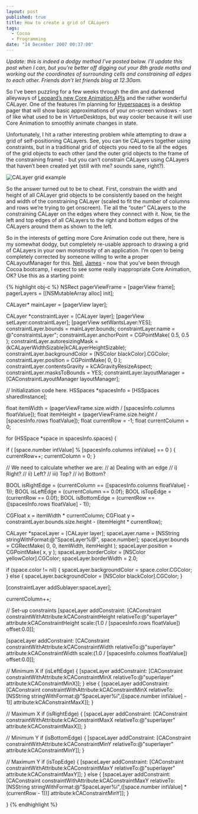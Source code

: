 ```yaml
---
layout: post
published: true
title: How to create a grid of CALayers
tags: 
  - Cocoa
  - Programming
date: "14 December 2007 00:37:00"
---
```


*Update: this is indeed a dodgy method I’ve posted below. I’ll update this post when I can, but you’re better off digging out your 8th grade maths and working out the coordinates of surrounding cells and constraining all edges to each other. Friends don’t let friends blog at 12.30am.*

So I’ve been puzzling for a few weeks through the dim and darkened alleyways of [Leopard’s new Core Animation APIs][1] and the rather wonderful CALayer. One of the features I’m planning for [Hyperspaces][2] is a desktop pager that will show basic approximations of your on-screen windows - sort of like what used to be in VirtueDesktops, but way cooler because it will use Core Animation to smoothly animate changes in state.

Unfortunately, I hit a rather interesting problem while attempting to draw a grid of self-positioning CALayers. See, you can tie CALayers together using constraints, but in a traditional grid of objects you need to tie all the edges of the grid objects to each other (and the outer grid objects to the frame of the constraining frame) - but you can’t constrain CALayers using CALayers that haven’t been created yet (still with me? sounds sane, right?).

<img src="http://static.tonyarnold.com/calayer_grid_example-1306152218.png" alt="CALayer grid example" class="center" />

So the answer turned out to be to cheat. First, constrain the width and height of all CALayer grid objects to be consistently based on the height and width of the constraining CALayer (scaled to fit the number of columns and rows we’re trying to get onscreen). Tie all the “outer” CALayers to the constraining CALayer on the edges where they connect with it. Now, tie the left and top edges of all CALayers to the right and bottom edges of the CALayers around them as shown to the left.

So in the interests of getting more Core Animation code out there, here is my somewhat dodgy, but completely re-usable approach to drawing a grid of CALayers in your own monstrosity of an application. I’m open to being completely corrected by someone willing to write a proper CALayoutManager for this. [Neil][4], [James][5] - now that you’ve been through Cocoa bootcamp, I expect to see some really inappropriate Core Animation, OK? Use this as a starting point:

{% highlight obj-c %}
NSRect pagerViewFrame = [pagerView frame];
pagerLayers = [[NSMutableArray alloc] init];

CALayer* mainLayer = [pagerView layer];

CALayer *constraintLayer = [CALayer layer];
[pagerView setLayer:constraintLayer];
[pagerView setWantsLayer:YES];
constraintLayer.bounds = mainLayer.bounds;
constraintLayer.name = @"constraintsLayer";
constraintLayer.anchorPoint = CGPointMake( 0.5, 0.5 );
constraintLayer.autoresizingMask = (kCALayerWidthSizable|kCALayerHeightSizable);
constraintLayer.backgroundColor = [NSColor blackColor].CGColor;
constraintLayer.position = CGPointMake( 0, 0 );
constraintLayer.contentsGravity = kCAGravityResizeAspect;
constraintLayer.masksToBounds = YES;
constraintLayer.layoutManager = [CAConstraintLayoutManager layoutManager];

// Initialization code here.
HSSpaces *spacesInfo = [HSSpaces sharedInstance];

float itemWidth = (pagerViewFrame.size.width / [spacesInfo.columns floatValue]);
float itemHeight = (pagerViewFrame.size.height / [spacesInfo.rows floatValue]);
float currentRow = -1;
float currentColumn = 0;


for (HSSpace *space in spacesInfo.spaces) {

  if ( [space.number intValue] % [spacesInfo.columns intValue] == 0 ) {
    currentRow++;
    currentColumn = 0;
  }

  // We need to calculate whether we are:
  //  a) Dealing with an edge
  //    i) Right?
  //    ii) Left?
  //    iii) Top?
  //    iv) Bottom?

  BOOL isRightEdge = (currentColumn == ([spacesInfo.columns floatValue] - 1));
  BOOL isLeftEdge = (currentColumn == 0.0f);
  BOOL isTopEdge = (currentRow == 0.0f);
  BOOL isBottomEdge = (currentRow == ([spacesInfo.rows floatValue] - 1));

  CGFloat x = itemWidth * currentColumn;
  CGFloat y = constraintLayer.bounds.size.height - (itemHeight * currentRow);
  
  CALayer *spaceLayer = [CALayer layer];
  spaceLayer.name = [NSString stringWithFormat:@"SpaceLayer%@", space.number];
  spaceLayer.bounds = CGRectMake( 0, 0, itemWidth, itemHeight );
  spaceLayer.position = CGPointMake( x, y );
  spaceLayer.borderColor = [NSColor yellowColor].CGColor;
  spaceLayer.borderWidth = 2.0;

  if (space.color != nil) {
    spaceLayer.backgroundColor = space.color.CGColor;
  } else {
    spaceLayer.backgroundColor = [NSColor blackColor].CGColor;
  }

  [constraintLayer addSublayer:spaceLayer];

  currentColumn++;


  // Set-up constraints
  [spaceLayer addConstraint:
    [CAConstraint constraintWithAttribute:kCAConstraintHeight
                               relativeTo:@"superlayer"
                                attribute:kCAConstraintHeight
                                    scale:(1.0 / [spacesInfo.rows floatValue])
                                    offset:0.0]];

  [spaceLayer addConstraint:
    [CAConstraint constraintWithAttribute:kCAConstraintWidth
                               relativeTo:@"superlayer"
                                attribute:kCAConstraintWidth
                                    scale:(1.0 / [spacesInfo.columns floatValue])
                                    offset:0.0]];

  // Minimum X
  if (isLeftEdge) {
    [spaceLayer addConstraint:
        [CAConstraint constraintWithAttribute:kCAConstraintMinX
                                   relativeTo:@"superlayer"
                                    attribute:kCAConstraintMinX]];
  } else {
    [spaceLayer addConstraint:
        [CAConstraint constraintWithAttribute:kCAConstraintMinX
                                   relativeTo:[NSString stringWithFormat:@"SpaceLayer%i",([space.number intValue] - 1)]
                                    attribute:kCAConstraintMaxX]];
  }

  // Maximum X
  if (isRightEdge) {
    [spaceLayer addConstraint:
        [CAConstraint constraintWithAttribute:kCAConstraintMaxX
                                   relativeTo:@"superlayer"
                                    attribute:kCAConstraintMaxX]];
  }

  // Minimum Y
  if (isBottomEdge) {
    [spaceLayer addConstraint:
        [CAConstraint constraintWithAttribute:kCAConstraintMinY
                                   relativeTo:@"superlayer"
                                    attribute:kCAConstraintMinY]];
  }

  // Maximum Y
  if (isTopEdge) {
    [spaceLayer addConstraint:
        [CAConstraint constraintWithAttribute:kCAConstraintMaxY
                                   relativeTo:@"superlayer"
                                    attribute:kCAConstraintMaxY]];
  } else {
    [spaceLayer addConstraint:
        [CAConstraint constraintWithAttribute:kCAConstraintMaxY
                                   relativeTo:[NSString stringWithFormat:@"SpaceLayer%i",([space.number intValue] * (currentRow - 1))]
                                    attribute:kCAConstraintMinY]];
  }

}
{% endhighlight %}


 [1]: http://www.apple.com/macosx/technology/coreanimation.html
 [2]: http://tonyarnold.com/projects/hyperspaces/
 [4]: http://neilang.com/
 [5]: http://jamespamplin.com/